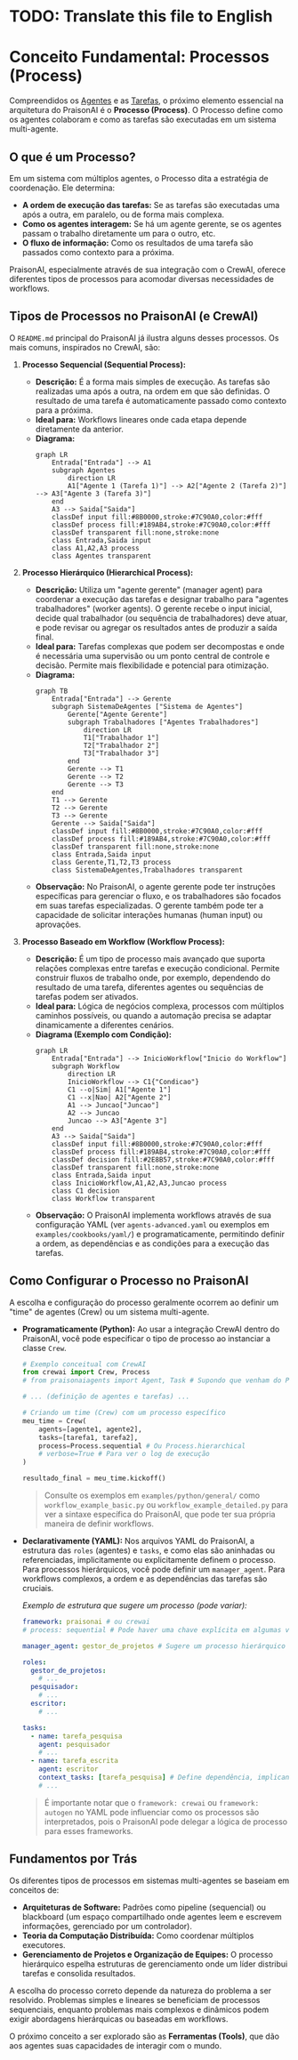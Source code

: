 # TODO: Translate this file to English

# Conceito Fundamental: Processos (Process)

Compreendidos os [Agentes](./01_agentes.md) e as [Tarefas](./02_tarefas.md), o próximo elemento essencial na arquitetura do PraisonAI é o **Processo (Process)**. O Processo define como os agentes colaboram e como as tarefas são executadas em um sistema multi-agente.

## O que é um Processo?

Em um sistema com múltiplos agentes, o Processo dita a estratégia de coordenação. Ele determina:

*   **A ordem de execução das tarefas:** Se as tarefas são executadas uma após a outra, em paralelo, ou de forma mais complexa.
*   **Como os agentes interagem:** Se há um agente gerente, se os agentes passam o trabalho diretamente um para o outro, etc.
*   **O fluxo de informação:** Como os resultados de uma tarefa são passados como contexto para a próxima.

PraisonAI, especialmente através de sua integração com o CrewAI, oferece diferentes tipos de processos para acomodar diversas necessidades de workflows.

## Tipos de Processos no PraisonAI (e CrewAI)

O `README.md` principal do PraisonAI já ilustra alguns desses processos. Os mais comuns, inspirados no CrewAI, são:

1.  **Processo Sequencial (Sequential Process):**
    *   **Descrição:** É a forma mais simples de execução. As tarefas são realizadas uma após a outra, na ordem em que são definidas. O resultado de uma tarefa é automaticamente passado como contexto para a próxima.
    *   **Ideal para:** Workflows lineares onde cada etapa depende diretamente da anterior.
    *   **Diagrama:**
        ```mermaid
        graph LR
            Entrada["Entrada"] --> A1
            subgraph Agentes
                direction LR
                A1["Agente 1 (Tarefa 1)"] --> A2["Agente 2 (Tarefa 2)"] --> A3["Agente 3 (Tarefa 3)"]
            end
            A3 --> Saida["Saida"]
            classDef input fill:#8B0000,stroke:#7C90A0,color:#fff
            classDef process fill:#189AB4,stroke:#7C90A0,color:#fff
            classDef transparent fill:none,stroke:none
            class Entrada,Saida input
            class A1,A2,A3 process
            class Agentes transparent
        ```

2.  **Processo Hierárquico (Hierarchical Process):**
    *   **Descrição:** Utiliza um "agente gerente" (manager agent) para coordenar a execução das tarefas e designar trabalho para "agentes trabalhadores" (worker agents). O gerente recebe o input inicial, decide qual trabalhador (ou sequência de trabalhadores) deve atuar, e pode revisar ou agregar os resultados antes de produzir a saída final.
    *   **Ideal para:** Tarefas complexas que podem ser decompostas e onde é necessária uma supervisão ou um ponto central de controle e decisão. Permite mais flexibilidade e potencial para otimização.
    *   **Diagrama:**
        ```mermaid
        graph TB
            Entrada["Entrada"] --> Gerente
            subgraph SistemaDeAgentes ["Sistema de Agentes"]
                Gerente["Agente Gerente"]
                subgraph Trabalhadores ["Agentes Trabalhadores"]
                    direction LR
                    T1["Trabalhador 1"]
                    T2["Trabalhador 2"]
                    T3["Trabalhador 3"]
                end
                Gerente --> T1
                Gerente --> T2
                Gerente --> T3
            end
            T1 --> Gerente
            T2 --> Gerente
            T3 --> Gerente
            Gerente --> Saida["Saida"]
            classDef input fill:#8B0000,stroke:#7C90A0,color:#fff
            classDef process fill:#189AB4,stroke:#7C90A0,color:#fff
            classDef transparent fill:none,stroke:none
            class Entrada,Saida input
            class Gerente,T1,T2,T3 process
            class SistemaDeAgentes,Trabalhadores transparent
        ```
    *   **Observação:** No PraisonAI, o agente gerente pode ter instruções específicas para gerenciar o fluxo, e os trabalhadores são focados em suas tarefas especializadas. O gerente também pode ter a capacidade de solicitar interações humanas (human input) ou aprovações.

3.  **Processo Baseado em Workflow (Workflow Process):**
    *   **Descrição:** É um tipo de processo mais avançado que suporta relações complexas entre tarefas e execução condicional. Permite construir fluxos de trabalho onde, por exemplo, dependendo do resultado de uma tarefa, diferentes agentes ou sequências de tarefas podem ser ativados.
    *   **Ideal para:** Lógica de negócios complexa, processos com múltiplos caminhos possíveis, ou quando a automação precisa se adaptar dinamicamente a diferentes cenários.
    *   **Diagrama (Exemplo com Condição):**
        ```mermaid
        graph LR
            Entrada["Entrada"] --> InicioWorkflow["Inicio do Workflow"]
            subgraph Workflow
                direction LR
                InicioWorkflow --> C1{"Condicao"}
                C1 --o|Sim| A1["Agente 1"]
                C1 --x|Nao| A2["Agente 2"]
                A1 --> Juncao["Juncao"]
                A2 --> Juncao
                Juncao --> A3["Agente 3"]
            end
            A3 --> Saida["Saida"]
            classDef input fill:#8B0000,stroke:#7C90A0,color:#fff
            classDef process fill:#189AB4,stroke:#7C90A0,color:#fff
            classDef decision fill:#2E8B57,stroke:#7C90A0,color:#fff
            classDef transparent fill:none,stroke:none
            class Entrada,Saida input
            class InicioWorkflow,A1,A2,A3,Juncao process
            class C1 decision
            class Workflow transparent
        ```
    *   **Observação:** O PraisonAI implementa workflows através de sua configuração YAML (ver `agents-advanced.yaml` ou exemplos em `examples/cookbooks/yaml/`) e programaticamente, permitindo definir a ordem, as dependências e as condições para a execução das tarefas.

## Como Configurar o Processo no PraisonAI

A escolha e configuração do processo geralmente ocorrem ao definir um "time" de agentes (Crew) ou um sistema multi-agente.

*   **Programaticamente (Python):**
    Ao usar a integração CrewAI dentro do PraisonAI, você pode especificar o tipo de processo ao instanciar a classe `Crew`.
    ```python
    # Exemplo conceitual com CrewAI
    from crewai import Crew, Process
    # from praisonaiagents import Agent, Task # Supondo que venham do PraisonAI

    # ... (definição de agentes e tarefas) ...

    # Criando um time (Crew) com um processo específico
    meu_time = Crew(
        agents=[agente1, agente2],
        tasks=[tarefa1, tarefa2],
        process=Process.sequential # Ou Process.hierarchical
        # verbose=True # Para ver o log de execução
    )

    resultado_final = meu_time.kickoff()
    ```
    > Consulte os exemplos em `examples/python/general/` como `workflow_example_basic.py` ou `workflow_example_detailed.py` para ver a sintaxe específica do PraisonAI, que pode ter sua própria maneira de definir workflows.

*   **Declarativamente (YAML):**
    Nos arquivos YAML do PraisonAI, a estrutura das `roles` (agentes) e `tasks`, e como elas são aninhadas ou referenciadas, implicitamente ou explicitamente definem o processo. Para processos hierárquicos, você pode definir um `manager_agent`. Para workflows complexos, a ordem e as dependências das tarefas são cruciais.

    *Exemplo de estrutura que sugere um processo (pode variar):*
    ```yaml
    framework: praisonai # ou crewai
    # process: sequential # Pode haver uma chave explícita em algumas versões/configurações

    manager_agent: gestor_de_projetos # Sugere um processo hierárquico

    roles:
      gestor_de_projetos:
        # ...
      pesquisador:
        # ...
      escritor:
        # ...

    tasks:
      - name: tarefa_pesquisa
        agent: pesquisador
        # ...
      - name: tarefa_escrita
        agent: escritor
        context_tasks: [tarefa_pesquisa] # Define dependência, implicando ordem
        # ...
    ```
    > É importante notar que o `framework: crewai` ou `framework: autogen` no YAML pode influenciar como os processos são interpretados, pois o PraisonAI pode delegar a lógica de processo para esses frameworks.

## Fundamentos por Trás

Os diferentes tipos de processos em sistemas multi-agentes se baseiam em conceitos de:

*   **Arquiteturas de Software:** Padrões como pipeline (sequencial) ou blackboard (um espaço compartilhado onde agentes leem e escrevem informações, gerenciado por um controlador).
*   **Teoria da Computação Distribuída:** Como coordenar múltiplos executores.
*   **Gerenciamento de Projetos e Organização de Equipes:** O processo hierárquico espelha estruturas de gerenciamento onde um líder distribui tarefas e consolida resultados.

A escolha do processo correto depende da natureza do problema a ser resolvido. Problemas simples e lineares se beneficiam de processos sequenciais, enquanto problemas mais complexos e dinâmicos podem exigir abordagens hierárquicas ou baseadas em workflows.

O próximo conceito a ser explorado são as **Ferramentas (Tools)**, que dão aos agentes suas capacidades de interagir com o mundo.
